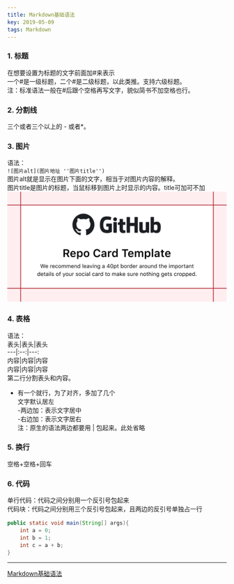 ```yaml
---
title: Markdown基础语法
key: 2019-05-09
tags: Markdown
---
```


### 1. 标题
在想要设置为标题的文字前面加#来表示  
一个#是一级标题，二个#是二级标题，以此类推。支持六级标题。  
注：标准语法一般在#后跟个空格再写文字，貌似简书不加空格也行。
	
### 2. 分割线
三个或者三个以上的 - 或者*。 
	
### 3. 图片
语法：  
`![图片alt](图片地址 ''图片title'')`  
图片alt就是显示在图片下面的文字，相当于对图片内容的解释。  
图片title是图片的标题，当鼠标移到图片上时显示的内容。title可加可不加  
![test png](../assets/images/open-graph-template.png)

### 4. 表格
语法：  
表头|表头|表头  
---|:--:|---:  
内容|内容|内容  
内容|内容|内容  
第二行分割表头和内容。  
- 有一个就行，为了对齐，多加了几个  
文字默认居左  
-两边加：表示文字居中  
-右边加：表示文字居右  
注：原生的语法两边都要用 | 包起来。此处省略  
	
### 5. 换行
空格+空格+回车  
       
### 6. 代码
单行代码：代码之间分别用一个反引号包起来  
代码块：代码之间分别用三个反引号包起来，且两边的反引号单独占一行
```java
public static void main(String[] args){
    int a = 0;
    int b = 1;
    int c = a + b;
}
```

----

[Markdown基础语法](https://www.jianshu.com/p/191d1e21f7ed)
